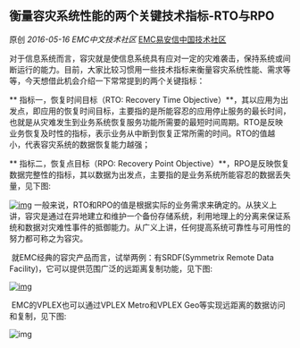 ## 衡量容灾系统性能的两个关键技术指标-RTO与RPO

原创 *2016-05-16* *EMC中文技术社区* [EMC易安信中国技术社区](https://mp.weixin.qq.com/s?__biz=MjM5NjY0NzAwMg==&mid=2651770891&idx=2&sn=72a88ef2dd9dcba9636b55bb488f5810&scene=21##)

​    对于信息系统而言，容灾就是使信息系统具有应对一定的灾难袭击，保持系统或间断运行的能力。目前，大家比较习惯用一些技术指标来衡量容灾系统性能、需求等等，今天想借此机会介绍一下常常提到的两个关键指标：

**       指标一，恢复时间目标（RTO: Recovery Time Objective）**，其以应用为出发点，即应用的恢复时间目标，主要指的是所能容忍的应用停止服务的最长时间，也就是从灾难发生到业务系统恢复服务功能所需要的最短时间周期。RTO是反映业务恢复及时性的指标，表示业务从中断到恢复正常所需的时间。RTO的值越小，代表容灾系统的数据恢复能力越强；

**       指标二，恢复点目标（RPO: Recovery Point Objective）**，RPO是反映恢复数据完整性的指标，其以数据为出发点，主要指的是业务系统所能容忍的数据丢失量，见下图:

[![img](http://mmbiz.qpic.cn/mmbiz/TztEwAzAQIVsAhxBUqUMt83ibkfRvZ3Jic5or8XxxMF96N7Aw2ksyaE2GaVut5bD4d5fXPsapxPgzJpNX58jxNbg/640?wx_fmt=png&tp=webp&wxfrom=5&wx_lazy=1)]()
​        一般来说，RTO和RPO的值是根据实际的业务需求来确定的。从狭义上讲，容灾是通过在异地建立和维护一个备份存储系统，利用地理上的分离来保证系统和数据对灾难性事件的抵御能力。从广义上讲，任何提高系统可靠性与可用性的努力都可称之为容灾。

​       就EMC经典的容灾产品而言，试举两例：有SRDF(Symmetrix Remote Data Facility)，它可以提供范围广泛的远距离复制功能，见下图:

[![img](http://mmbiz.qpic.cn/mmbiz/TztEwAzAQIVsAhxBUqUMt83ibkfRvZ3JicfsnLiarKtKyVhpsia0t7rCG1RKkbEWA8ic3A07O4Jl67mk1aOhakHzH6g/640?wx_fmt=bmp&tp=webp&wxfrom=5&wx_lazy=1)]()

 

​      EMC的VPLEX也可以通过VPLEX Metro和VPLEX Geo等实现远距离的数据访问和复制，见下图:

![img](http://mmbiz.qpic.cn/mmbiz/TztEwAzAQIVsAhxBUqUMt83ibkfRvZ3JicpoZzIhj6QLwSibNsy8GmvpPnu5nib1EibBfClaSu0NoZuVMLVhPrjbu9Q/640?wx_fmt=bmp&tp=webp&wxfrom=5&wx_lazy=1)